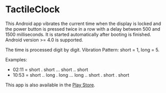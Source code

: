 TactileClock
============

This Android app vibrates the current time when the display is locked and the power button is
pressed twice in a row with a delay between 500 and 1500 milliseconds. It is started automatically
after booting is finished. Android version >= 4.0 is supported.

The time is processed digit by digit. Vibration Pattern: short = 1, long = 5.
        
Examples:

- 02:11 = short . short ... short ..  short
- 10:53 = short .. long . long ... long .. short . short .  short

This app is also available in the [Play Store](https://play.google.com/store/apps/details?id=de.eric_scheibler.tactileclock&hl=en).

